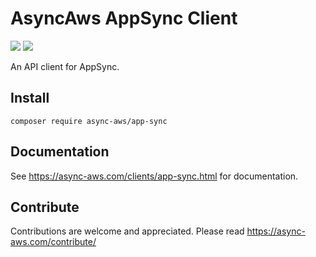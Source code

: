 # AsyncAws AppSync Client

![](https://github.com/async-aws/app-sync/workflows/Tests/badge.svg?branch=master)
![](https://github.com/async-aws/app-sync/workflows/BC%20Check/badge.svg?branch=master)

An API client for AppSync.

## Install

```cli
composer require async-aws/app-sync
```

## Documentation

See https://async-aws.com/clients/app-sync.html for documentation.

## Contribute

Contributions are welcome and appreciated. Please read https://async-aws.com/contribute/
